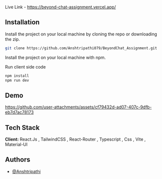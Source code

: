 Live Link - https://beyond-chat-assignment.vercel.app/

## Installation

Install the project on your local machine by cloning the repo or downloading the zip.

```bash
git clone https://github.com/Anshtripathi079/BeyondChat_Assignment.git
```

Install the project on your local machine with npm.

Run client side code

```bash
npm install
npm run dev
```

## Demo


https://github.com/user-attachments/assets/cf79432d-ad07-407c-9dfb-eb7d7ac78173



## Tech Stack

**Client:** React.Js , TailwindCSS , React-Router , Typescript , Css , Vite , Material-UI

## Authors

- [@Anshtripathi](https://www.github.com/Anshtripathi079)
